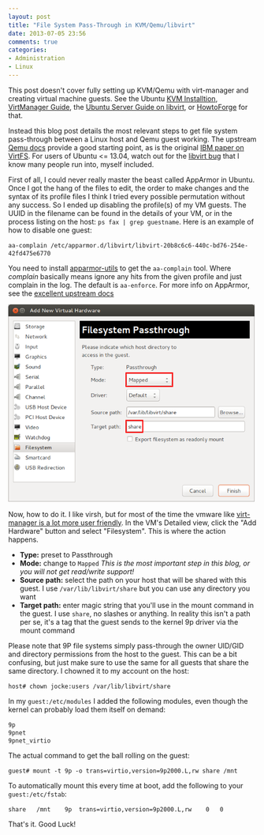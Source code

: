 ```yaml
---
layout: post
title: "File System Pass-Through in KVM/Qemu/libvirt"
date: 2013-07-05 23:56
comments: true
categories:
- Administration
- Linux
---
```


This post doesn't cover fully setting up KVM/Qemu with virt-manager
and creating virtual machine guests.  See the Ubuntu
[KVM Installtion](https://help.ubuntu.com/community/KVM/Installation),
[VirtManager Guide](https://help.ubuntu.com/community/KVM/VirtManager),
the
[Ubuntu Server Guide on libvirt](https://help.ubuntu.com/13.04/serverguide/libvirt.html),
or
[HowtoForge](http://www.howtoforge.com/virtualization-with-kvm-on-ubuntu-12.04-lts-p3)
for that.

Instead this blog post details the most relevant steps to get file
system pass-through between a Linux host and Qemu guest working.  The
upstream [Qemu docs](http://wiki.qemu.org/Documentation/9psetup)
provide a good starting point, as is the original
[IBM paper on VirtFS](https://www.kernel.org/doc/ols/2010/ols2010-pages-109-120.pdf).
For users of Ubuntu <= 13.04, watch out for the
[libvirt bug](https://bugs.launchpad.net/ubuntu/+source/libvirt/+bug/943680)
that I know many people run into, myself included.

<!-- more -->

First of all, I could never really master the beast called AppArmor in
Ubuntu.  Once I got the hang of the files to edit, the order to make
changes and the syntax of its profile files I think I tried every
possible permutation without any success.  So I ended up disabling the
profile(s) of my VM guests.  The UUID in the filename can be found in
the details of your VM, or in the process listing on the host: `ps fax
| grep guestname`.  Here is an example of how to disable one guest:

	aa-complain /etc/apparmor.d/libvirt/libvirt-20b8c6c6-440c-bd76-254e-42fd475e6770

You need to install [apparmor-utils](apt://apparmor-utils) to get the
`aa-complain` tool.  Where *complain* basically means ignore any hits
from the given profile and just complain in the log.  The default is
`aa-enforce`.  For more info on AppArmor, see the
[excellent upstream docs](http://wiki.apparmor.net/index.php/Documentation)

<img class="right" src="/images/filesystem-pass-through.png" style="width: 500px;">

Now, how to do it.  I like virsh, but for most of the time the vmware
like
[virt-manager is a lot more user friendly](http://virt-manager.org/).
In the VM's Detailed view, click the "Add Hardware" button and select
"Filesystem".  This is where the action happens.

* **Type:** preset to Passthrough
* **Mode:** change to `Mapped` *This is the most important step in
  this blog, or you will not get read/write support!*
* **Source path:** select the path on your host that will be shared
  with this guest.  I use `/var/lib/libvirt/share` but you can use any
  directory you want
* **Target path:** enter magic string that you'll use in the mount
  command in the guest.  I use `share`, no slashes or anything.  In
  reality this isn't a path per se, it's a tag that the guest sends to
  the kernel 9p driver via the mount command

Please note that 9P file systems simply pass-through the owner UID/GID
and directory permissions from the host to the guest.  This can be a
bit confusing, but just make sure to use the same for all guests that
share the same directory.  I chowned it to my account on the host:

	host# chown jocke:users /var/lib/libvirt/share

In my `guest:/etc/modules` I added the following modules, even though
the kernel can probably load them itself on demand:

	9p
	9pnet
	9pnet_virtio

The actual command to get the ball rolling on the guest:

	guest# mount -t 9p -o trans=virtio,version=9p2000.L,rw share /mnt

To automatically mount this every time at boot, add the following
to your `guest:/etc/fstab`:

	share	/mnt	9p	trans=virtio,version=9p2000.L,rw	0	0

That's it. Good Luck!

<!--
  -- Local Variables:
  -- mode: markdown
  -- End:
  -->

